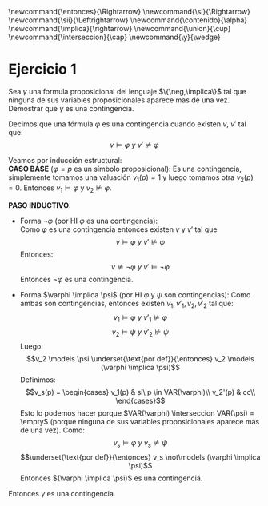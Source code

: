 \newcommand{\entonces}{\Rightarrow}
\newcommand{\si}{\Rightarrow}
\newcommand{\sii}{\Leftrightarrow}
\newcommand{\contenido}{\alpha}
\newcommand{\implica}{\rightarrow}
\newcommand{\union}{\cup}
\newcommand{\interseccion}{\cap}
\newcommand{\y}{\wedge}

# Ejercicio 1

Sea $\gamma$ una formula proposicional del lenguaje $\{\neg,\implica\}$ tal que ninguna de  sus variables proposicionales aparece mas de una vez.  Demostrar que $\gamma$ es una contingencia.

Decimos que una fórmula $\varphi$ es una contingencia cuando existen $v$, $v'$ tal que:
$$v \models \varphi \ y \ v' \not\models \varphi$$

Veamos por inducción estructural:  
**CASO BASE** ($\varphi=p$ es un símbolo proposicional): Es una contingencia, simplemente tomamos una valuación $v_1(p) = 1$ y luego tomamos otra $v_2(p) = 0$. Entonces $v_1 \models \varphi$ y $v_2 \not\models \varphi$.

**PASO INDUCTIVO**: 

- Forma $\neg\varphi$ (por HI $\varphi$ es una contingencia):  
Como $\varphi$ es una contingencia entonces existen $v$ y $v'$ tal que
$$v \models \varphi\ y \ v' \not\models \varphi$$ 
Entonces:
$$v \not\models \neg\varphi\ y \ v' \models \neg\varphi$$ 
Entonces $\neg\varphi$ es una contingencia.
  
- Forma $\varphi \implica \psi$ (por HI $\varphi$ y $\psi$ son contingencias): 
Como ambas son contingencias, entonces existen $v_1,v'_1,v_2,v'_2$ tal que:
$$v_1 \models \varphi\ y \ v'_1 \not\models \varphi$$ 
$$v_2 \models \psi\ y \ v'_2 \not\models \psi$$ 
Luego:
$$v_2 \models \psi \underset{\text{por def}}{\entonces} v_2 \models (\varphi \implica \psi)$$
Definimos:
$$v_s(p) = \begin{cases}
v_1(p) & si\ p \in VAR(\varphi)\\
v_2'(p) & cc\\
\end{cases}$$
Esto lo podemos hacer porque $VAR(\varphi) \interseccion VAR(\psi) = \empty$ (porque ninguna de sus variables proposicionales aparece más de una vez).
Como:
$$v_s \models \varphi\ y\ v_s \not\models \psi$$
$$\underset{\text{por def}}{\entonces} v_s \not\models (\varphi \implica \psi)$$
Entonces $(\varphi \implica \psi)$ es una contingencia.

Entonces $\gamma$ es una contingencia.
